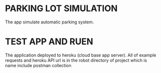 # PARKING LOT SIMULATION
The app simulate automatic parking system.

# TEST APP AND RUEN
The application deployed to heroku (cloud base app server).
All of example requests and heroku API url is in the robot directory 
of project which is name include postman collection
